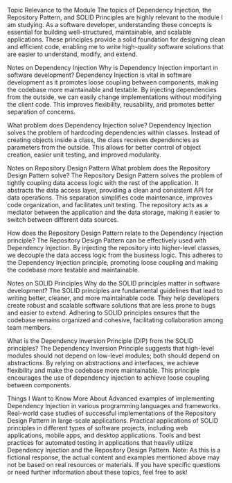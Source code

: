Topic Relevance to the Module
The topics of Dependency Injection, the Repository Pattern, and SOLID Principles are highly relevant to the module I am studying. As a software developer, understanding these concepts is essential for building well-structured, maintainable, and scalable applications. These principles provide a solid foundation for designing clean and efficient code, enabling me to write high-quality software solutions that are easier to understand, modify, and extend.

Notes on Dependency Injection
Why is Dependency Injection important in software development?
Dependency Injection is vital in software development as it promotes loose coupling between components, making the codebase more maintainable and testable. By injecting dependencies from the outside, we can easily change implementations without modifying the client code. This improves flexibility, reusability, and promotes better separation of concerns.

What problem does Dependency Injection solve?
Dependency Injection solves the problem of hardcoding dependencies within classes. Instead of creating objects inside a class, the class receives dependencies as parameters from the outside. This allows for better control of object creation, easier unit testing, and improved modularity.

Notes on Repository Design Pattern
What problem does the Repository Design Pattern solve?
The Repository Design Pattern solves the problem of tightly coupling data access logic with the rest of the application. It abstracts the data access layer, providing a clean and consistent API for data operations. This separation simplifies code maintenance, improves code organization, and facilitates unit testing. The repository acts as a mediator between the application and the data storage, making it easier to switch between different data sources.

How does the Repository Design Pattern relate to the Dependency Injection principle?
The Repository Design Pattern can be effectively used with Dependency Injection. By injecting the repository into higher-level classes, we decouple the data access logic from the business logic. This adheres to the Dependency Injection principle, promoting loose coupling and making the codebase more testable and maintainable.

Notes on SOLID Principles
Why do the SOLID principles matter in software development?
The SOLID principles are fundamental guidelines that lead to writing better, cleaner, and more maintainable code. They help developers create robust and scalable software solutions that are less prone to bugs and easier to extend. Adhering to SOLID principles ensures that the codebase remains organized and cohesive, facilitating collaboration among team members.

What is the Dependency Inversion Principle (DIP) from the SOLID principles?
The Dependency Inversion Principle suggests that high-level modules should not depend on low-level modules; both should depend on abstractions. By relying on abstractions and interfaces, we achieve flexibility and make the codebase more maintainable. This principle encourages the use of dependency injection to achieve loose coupling between components.

Things I Want to Know More About
Advanced examples of implementing Dependency Injection in various programming languages and frameworks.
Real-world case studies of successful implementations of the Repository Design Pattern in large-scale applications.
Practical applications of SOLID principles in different types of software projects, including web applications, mobile apps, and desktop applications.
Tools and best practices for automated testing in applications that heavily utilize Dependency Injection and the Repository Design Pattern.
Note: As this is a fictional response, the actual content and examples mentioned above may not be based on real resources or materials. If you have specific questions or need further information about these topics, feel free to ask!